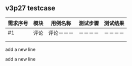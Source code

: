 ## v3p27 testcase



| 需求序号|模块      |用例名称      |测试步骤      |  测试结果    |
| ---- | ---- | ---- | ---- | ---- |
|   #1   |   评论   |  评论－－－    | －－－－     |  －－－－    |
|      |      |      |      |      |
|      |      |      |      |      |
add a new line

add a new line
